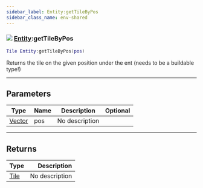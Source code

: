 ```yaml
---
sidebar_label: Entity:getTileByPos
sidebar_class_name: env-shared
---
```


### ![](/img/wiki/shared.png) [Entity](../entity/README.md):getTileByPos

```lua
Tile Entity:getTileByPos(pos)
```

Returns the tile on the given position under the ent (needs to be a buildable type!)<br/>

-----------------
## Parameters

| Type   | Name | Description | Optional |
| ------ | ---- | ----------- | -------: |
| [Vector](../vector/README.md) | pos | No description |   |

-----------------
## Returns

| Type   | Description |
| ------ | ----------: |
| [Tile](../tile/README.md) | No description |
